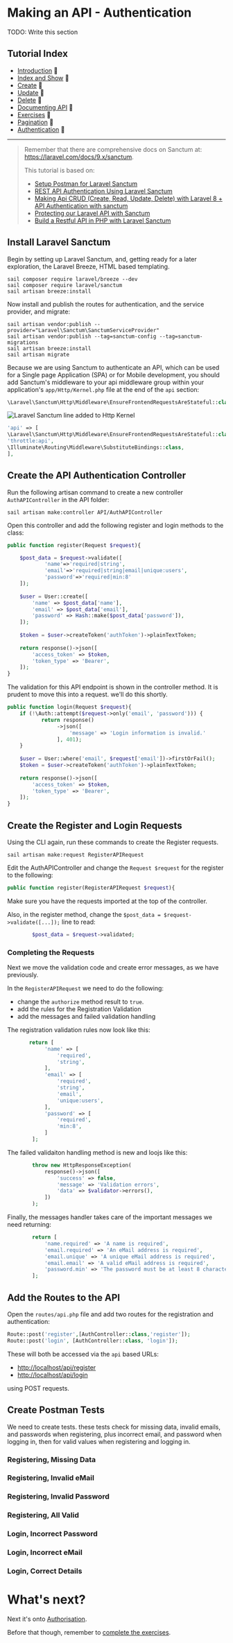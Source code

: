 # Making an API - Authentication

TODO: Write this section



## Tutorial Index

- [Introduction](ReadMe-10-API-introduction.md)  🔗
- [Index and Show](ReadMe-11-API-index-show.md)  🔗
- [Create](ReadMe-12-API-create.md)  🔗
- [Update](ReadMe-13-API-update.md)  🔗
- [Delete](ReadMe-14-API-delete.md)  🔗
- [Documenting API](ReadMe-15-API-documenting.md)  🔗
- [Exercises](ReadMe-90-API-exercises.md)  🔗
- [Pagination](ReadMe-16-API-pagination.md)  🔗
- [Authentication](ReadMe-20-API-authentication.md)  🔗

---

> Remember that there are comprehensive docs on Sanctum at:
> https://laravel.com/docs/9.x/sanctum.
> 
> This tutorial is based on:
> - [Setup Postman for Laravel Sanctum](http://www.cgs4k.nz/setup-postman-for-laravel-sanctum)
> - [REST API Authentication Using Laravel Sanctum](https://linuxhint.com/rest-api-authentication-laravel-sanctum/)
> - [Making Api CRUD (Create, Read, Update, Delete) with Laravel 8 + API Authentication with sanctum](https://dev.to/tanzimibthesam/making-api-crud-create-read-update-delete-with-laravel-8-n-api-authentication-with-sanctum-19oh)
> - [Protecting our Laravel API with Sanctum](https://daily-dev-tips.com/posts/protecting-our-laravel-api-with-sanctum/)
> - [Build a Restful API in PHP with Laravel Sanctum](https://www.twilio.com/blog/build-restful-api-php-laravel-sanctum)


## Install Laravel Sanctum

Begin by setting up Laravel Sanctum, and, getting ready for a later
exploration, the Laravel Breeze, HTML based templating.

```shell
sail composer require laravel/breeze --dev
sail composer require laravel/sanctum
sail artisan breeze:install
```
Now install and publish the routes for authentication, and the service provider, and migrate:

```shell
sail artisan vendor:publish --provider="Laravel\Sanctum\SanctumServiceProvider"
sail artisan vendor:publish --tag=sanctum-config --tag=sanctum-migrations
sail artisan breeze:install
sail artisan migrate

```

Because we are using Sanctum to authenticate an API, which can be used 
for a Single page Application (SPA) or for Mobile development, you 
should add Sanctum's middleware to your api middleware group within 
your application's `app/Http/Kernel.php` file at the end of the `api` section:

```php
\Laravel\Sanctum\Http\Middleware\EnsureFrontendRequestsAreStateful::class,
```

![Laravel Sanctum line added to Http Kernel](images/sanctum-kernel-1.png)

```php
'api' => [
\Laravel\Sanctum\Http\Middleware\EnsureFrontendRequestsAreStateful::class,
'throttle:api',
\Illuminate\Routing\Middleware\SubstituteBindings::class,
],
```

## Create the API Authentication Controller

Run the following artisan command to create a new controller `AuthAPIController` in the API folder:

```shell
sail artisan make:controller API/AuthAPIController
```

Open this controller and add the following register and login methods to the class:

```php
public function register(Request $request){

    $post_data = $request->validate([
            'name'=>'required|string',
            'email'=>'required|string|email|unique:users',
            'password'=>'required|min:8'
    ]);
    
    $user = User::create([
        'name' => $post_data['name'],
        'email' => $post_data['email'],
        'password' => Hash::make($post_data['password']),
    ]);
    
    $token = $user->createToken('authToken')->plainTextToken;
    
    return response()->json([
        'access_token' => $token,
        'token_type' => 'Bearer',
    ]);
}
```    
The validation for this API endpoint is shown in the controller method. It is prudent to move this into a request. we'll do 
this shortly.   

```php 
public function login(Request $request){
    if (!\Auth::attempt($request->only('email', 'password'))) {
           return response()
                ->json([
                    'message' => 'Login information is invalid.'
                ], 401);
    }
    
    $user = User::where('email', $request['email'])->firstOrFail();
    $token = $user->createToken('authToken')->plainTextToken;
    
    return response()->json([
        'access_token' => $token,
        'token_type' => 'Bearer',
    ]);
}
```


## Create the Register and Login Requests

Using the CLI again, run these commands to create the Register requests.

```shell
sail artisan make:request RegisterAPIRequest
```

Edit the AuthAPIController and change the `Request $request` for the register to the following:

```php
public function register(RegisterAPIRequest $request){
```

Make sure you have the requests imported at the top of the controller.

Also, in the register method, change the `$post_data = $request->validate([...]);` line to read:

```php
        $post_data = $request->validated;
```



### Completing the Requests

Next we move the validation code and create error messages, as we have previously.


In the `RegisterAPIRequest` we need to do the following:
- change the `authorize` method result to `true`.
- add the rules for the Registration Validation
- add the messages and failed validation handling

The registration validation rules now look like this:

```php
       return [
            'name' => [
                'required',
                'string',
            ],
            'email' => [
                'required',
                'string',
                'email',
                'unique:users',
            ],
            'password' => [
                'required',
                'min:8',
            ]
        ];
```


The failed validaiton handling method is new and loojs like this:

```php
        throw new HttpResponseException(
            response()->json([
                'success' => false,
                'message' => 'Validation errors',
                'data' => $validator->errors(),
            ])
        );
```

Finally, the messages handler takes care of the important messages we need returning:
```php
        return [
            'name.required' => 'A name is required',
            'email.required' => 'An eMail address is required',
            'email.unique' => 'A unique eMail address is required',
            'email.email' => 'A valid eMail address is required',
            'password.min' => 'The password must be at least 8 characters long'
        ];
```



## Add the Routes to the API

Open the `routes/api.php` file and add two routes for the registration and authentication:

```php
Route::post('register',[AuthController::class,'register']);
Route::post('login', [AuthController::class, 'login']);
```

These will both be accessed via the `api` based URLs: 

- [http://localhost/api/register]()
- [http://localhost/api/login]()

using POST requests.

## Create Postman Tests

We need to create tests. these tests check for missing data, invalid emails, and passwords when registering, plus incorrect 
email, and password when logging in, then for valid values when registering and logging in.

### Registering, Missing Data


### Registering, Invalid eMail


### Registering, Invalid Password


### Registering, All Valid


### Login, Incorrect Password


### Login, Incorrect eMail


### Login, Correct Details





# What's next?

Next it's onto [Authorisation](ReadMe-21-API-authorisation.md).

Before that though, remember to [complete the exercises](ReadMe-90-API-exercises.md).
